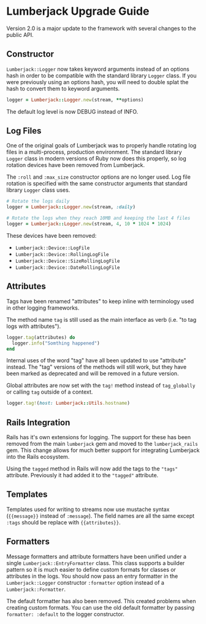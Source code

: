 # Lumberjack Upgrade Guide

Version 2.0 is a major update to the framework with several changes to the public API.

## Constructor

`Lumberjack::Logger` now takes keyword arguments instead of an options hash in order to be compatible with the standard library `Logger` class. If you were previously using an options hash, you will need to double splat the hash to convert them to keyword arguments.

```ruby
logger = Lumberjack::Logger.new(stream, **options)
```

The default log level is now DEBUG instead of INFO.

## Log Files

One of the original goals of Lumberjack was to properly handle rotating log files in a multi-process, production environment. The standard library `Logger` class in modern versions of Ruby now does this properly, so log rotation devices have been removed from Lumberjack.

The `:roll` and `:max_size` constructor options are no longer used. Log file rotation is specified with the same constructor arguments that standard library `Logger` class uses.

```ruby
# Rotate the logs daily
logger = Lumberjack::Logger.new(stream, :daily)

# Rotate the logs when they reach 10MB and keeping the last 4 files
logger = Lumberjack::Logger.new(stream, 4, 10 * 1024 * 1024)
```

These devices have been removed:

- `Lumberjack::Device::LogFile`
- `Lumberjack::Device::RollingLogFile`
- `Lumberjack::Device::SizeRollingLogFile`
- `Lumberjack::Device::DateRollingLogFile`

## Attributes

Tags have been renamed "attributes" to keep inline with terminology used in other logging frameworks.

The method name `tag` is still used as the main interface as verb (i.e. "to tag logs with attributes").

```ruby
logger.tag(attributes) do
  logger.info("Somthing happened")
end
```

Internal uses of the word "tag" have all been updated to use "attribute" instead. The "tag" versions of the methods will still work, but they have been marked as deprecated and will be removed in a future version.

Global attributes are now set with the `tag!` method instead of `tag_globally` or calling `tag` outside of a context.

```ruby
logger.tag!(host: Lumberjack::Utils.hostname)
```

## Rails Integration

Rails has it's own extensions for logging. The support for these has been removed from the main `lumberjack` gem and moved to the `lumberjack_rails` gem. This change allows for much better support for integrating Lumberjack into the Rails ecosystem.

Using the `tagged` method in Rails will now add the tags to the `"tags"` attribute. Previously it had added it to the `"tagged"` attribute.

## Templates

Templates used for writing to streams now use mustache syntax (`{{message}}` instead of `:message`). The field names are all the same except `:tags` should be replace with `{{attributes}}`.

## Formatters

Message formatters and attribute formatters have been unified under a single `Lumberjack::EntryFormatter` class. This class supports a builder pattern so it is much easier to define custom formats for classes or attributes in the logs. You should now pass an entry formatter in the `Lumberjack::Logger` constructor `:formatter` option instead of a `Lumberjack::Formatter`.

The default formatter has also been removed. This created problems when creating custom formats. You can use the old default formatter by passing `formatter: :default` to the logger constructor.
